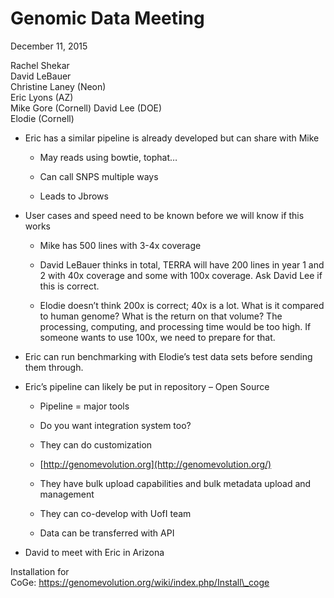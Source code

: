 # Genomic Data Meeting
December 11, 2015

Rachel Shekar  
David LeBauer  
Christine Laney (Neon)  
Eric Lyons (AZ)  
Mike Gore (Cornell) 
David Lee (DOE)  
Elodie (Cornell)  
  
-   Eric has a similar pipeline is already developed but can share with Mike

    -   May reads using bowtie, tophat…

    -   Can call SNPS multiple ways

    -   Leads to Jbrows

-   User cases and speed need to be known before we will know if this works

    -   Mike has 500 lines with 3-4x coverage

    -   David LeBauer thinks in total, TERRA will have 200 lines in year 1 and 2 with 40x coverage and some with 100x coverage. Ask David Lee if this is correct.

    -   Elodie doesn’t think 200x is correct; 40x is a lot. What is it compared to human genome? What is the return on that volume? The processing, computing, and processing time would be too high. If someone wants to use 100x, we need to prepare for that.

-   Eric can run benchmarking with Elodie’s test data sets before sending them through.

-   Eric’s pipeline can likely be put in repository – Open Source

    -   Pipeline = major tools

    -   Do you want integration system too?

    -   They can do customization

    -   [http://genomevolution.org](http://genomevolution.org/)

    -   They have bulk upload capabilities and bulk metadata upload and management

    -   They can co-develop with UofI team

    -   Data can be transferred with API

-   David to meet with Eric in Arizona

Installation for CoGe: https://genomevolution.org/wiki/index.php/Install\_coge
